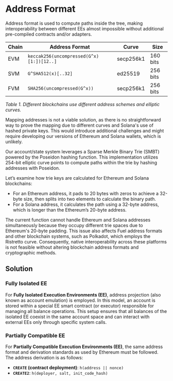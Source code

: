 # Address Format

Address format is used to compute paths inside the tree,
making interoperability between different EEs almost impossible without additional pre-compiled contracts and/or adapters.

| Chain | Address Format                           | Curve     | Size     |
|-------|------------------------------------------|-----------|----------|
| EVM   | `keccak256(uncompressed(G^x)[1:])[12..]` | secp256k1 | 160 bits |
| SVM   | `G^SHA512(x)[..32]`                      | ed25519   | 256 bits |
| FVM   | `SHA256(uncompressed(G^x))`              | secp256k1 | 256 bits |

*Table 1. Different blockchains use different address schemes and elliptic curves.*

Mapping addresses is not a viable solution,
as there is no straightforward way to prove the mapping due to different curves and Solana's use of hashed private keys.
This would introduce additional challenges and might require developing our versions of Ethereum and Solana wallets,
which is unlikely.

Our account/state system leverages a Sparse Merkle Binary Trie (SMBT) powered by the Poseidon hashing function.
This implementation utilizes 254-bit elliptic curve points
to compute paths within the trie by hashing addresses with Poseidon.

Let’s examine how trie keys are calculated for Ethereum and Solana blockchains:

- For an Ethereum address, it pads to 20 bytes with zeros to achieve a 32-byte size, then splits into two elements to calculate the binary path.
- For a Solana address, it calculates the path using a 32-byte address, which is longer than the Ethereum’s 20-byte address.

The current function cannot handle Ethereum and Solana addresses simultaneously
because they occupy different trie spaces due to Ethereum's 20-byte padding.
This issue also affects Fuel address formats and other blockchain systems, such as Polkadot,
which employs the Ristretto curve.
Consequently,
native interoperability across these platforms is not feasible
without altering blockchain address formats and cryptographic methods.
## Solution

### Fully Isolated EE
For **Fully Isolated Execution Environments (EE)**, address projection (also known as account emulation) is employed.
In this model,
an account is stored within a special EE smart contract (or executor) responsible for managing all balance operations.
This setup ensures that all balances of the isolated EE coexist in the same account space
and can interact with external EEs only through specific system calls.

### Partially Compatible EE
For **Partially Compatible Execution Environments (EE)**,
the same address format and derivation standards as used by Ethereum must be followed.
The address derivation is as follows:

- **`CREATE` (contract deployment)**: `h(address || nonce)`
- **`CREATE2`**: `h(deployer, salt, init_code_hash)`